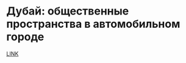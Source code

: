 # Дубай: общественные пространства в автомобильном городе



[LINK](https://varlamov.ru/3252502.html)